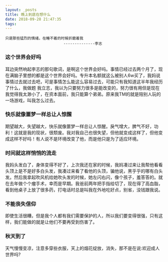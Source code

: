 ```yaml
---
layout: _posts
title: 晚上到底在想什么
date: 2018-09-28 21:47:35
tags:
---
```

    只是那些猛烈的情绪，在睡不着的时候折磨着我
                              --------------李志
<!--more-->

### 这个世界会好吗 
耳边突然响起李志的那句歌词，是啊这个世界会好吗。事情已经过去两个月了，现在满脑子里想的都是这个世界会好吗。专升本名额就这么被别人6w买了，我妈说事情过去就过去吧，可是事情怎么能这么容易过去，可能只有我知道这半年我经历了什么，我做题 我立志，我以为只要努力很多是能改变的，努力很有用但是现在我觉得我太渺小了，在资本面前，我只能算个弟弟。原来我TM的就是陪别人玩的一场游戏，叫我怎么过去。
### 快乐就像噩梦一样总让人惊醒
期望越大，失望越大，快乐就像噩梦一样总让人惊醒。戾气增大，脾气不好，功利！这就是我的现状，很颓废。我对我自己也很失望，但他就变成这样了，但他变成这样不好吗！有人说不是环境改变了他，而是他只是为了适应环境。

### 时间就这样悄悄的流走
我妈头发白了，身体变得不好了，上次我还在家的时候，我妈凑过来让我帮他看看头顶上是不是好多白头发，我凑过来看了看他的头顶，骗他说，黑乎乎的哪有白头发。然后我拿起吹风机给她吹头发的时候，她左闪右闪，像个孩子，羞答答的。就在去年做个个瘤手术，幸而是早期。我爸前两年把手指给切了，现在得了高血脂，看到他桌子上放了很多药，打电话时总是叫我在外地吃好点，别省，没钱跟我说。

### 不能丧失信仰
即使生活很糟，但是我个人都有我们需要保护的人，所以我们要变得很强，只有这样，我们能做的就是让他们不要再受到伤害了。

### 秋天到了
天气慢慢变凉，注意多穿些衣服，天上的烟花绽放，消失，那不是在说:欢迎成人世界吗?





